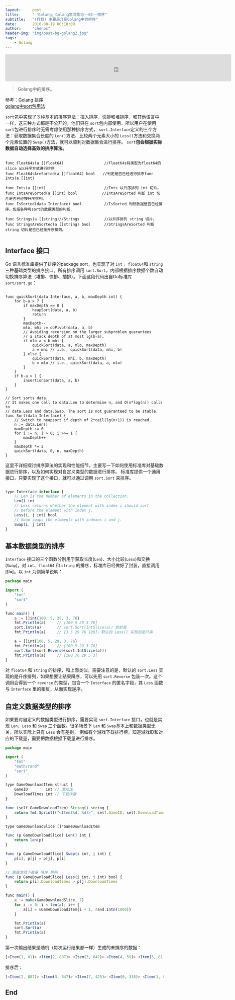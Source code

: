 ```yaml
---
layout:     post
title:      "「Golang」Golang学习笔记——02——排序"
subtitle:   "(转载) 主要是介绍Golang中的排序"
date:       2016-08-19 00:18:00
author:     "chenbs"
header-img: "img/post-bg-golang2.jpg"
tags:
    - Golang
---
```


<iframe frameborder="no" border="0" marginwidth="0" marginheight="0" width="720" height="86" src="http://music.163.com/outchain/player?type=2&id=408307811&auto=1&height=66"></iframe>
<link rel="stylesheet" href="{{ site.baseurl }}/css/monokai-sublime.css">
<script src="{{ site.baseurl }}/js/highlight.pack.js"></script>
<script>hljs.initHighlightingOnLoad();</script>


> Golang中的排序。

参考：[Golang 排序](http://liyangliang.me/posts/2014/06/sort-in-golang/)    
      [golang中sort包用法](http://blog.csdn.net/chenbaoke/article/details/42340301)    



`sort`包中实现了３种基本的排序算法：插入排序．快排和堆排序．和其他语言中一样，这三种方式都是不公开的，他们只在 `sort`包内部使用．所以用户在使用 `sort`包进行排序时无需考虑使用那种排序方式， `sort.Interface`定义的三个方法：获取数据集合长度的 `Len()`方法、比较两个元素大小的 `Less()`方法和交换两个元素位置的 `Swap()`方法，就可以顺利对数据集合进行排序。 `sort`**包会根据实际数据自动选择高效的排序算法。**


<pre><code class="go">
func Float64s(a []float64)                  //Float64s将类型为float64的slice a以升序方式进行排序
func Float64sAreSorted(a []float64) bool　　//判定是否已经进行排序func Ints(a []int)

func Ints(a []int)                          //Ints 以升序排列 int 切片。
func IntsAreSorted(a []int) bool　　　      //IntsAreSorted 判断 int 切片是否已经按升序排列。
func IsSorted(data Interface) bool          //IsSorted 判断数据是否已经排序。包括各种可sort的数据类型的判断．

func Strings(a []string)//Strings           //以升序排列 string 切片。
func StringsAreSorted(a []string) bool      //StringsAreSorted 判断 string 切片是否已经按升序排列。

</pre></code>


## Interface 接口

Go 语言标准库提供了排序的package sort，也实现了对 `int` ，`float64`和 `string`三种基础类型的排序接口。所有排序调用 `sort.Sort`，内部根据排序数据个数自动切换排序算法（堆排、快排、插排）。下面这段代码出自Go标准库 `sort/sort.go`：

<pre><code class="go">
func quickSort(data Interface, a, b, maxDepth int) {
    for b-a > 7 {
        if maxDepth == 0 {
            heapSort(data, a, b)
            return
        }
        maxDepth--
        mlo, mhi := doPivot(data, a, b)
        // Avoiding recursion on the larger subproblem guarantees
        // a stack depth of at most lg(b-a).
        if mlo-a < b-mhi {
            quickSort(data, a, mlo, maxDepth)
            a = mhi // i.e., quickSort(data, mhi, b)
        } else {
            quickSort(data, mhi, b, maxDepth)
            b = mlo // i.e., quickSort(data, a, mlo)
        }
    }
    if b-a > 1 {
        insertionSort(data, a, b)
    }
}

// Sort sorts data.
// It makes one call to data.Len to determine n, and O(n*log(n)) calls to
// data.Less and data.Swap. The sort is not guaranteed to be stable.
func Sort(data Interface) {
    // Switch to heapsort if depth of 2*ceil(lg(n+1)) is reached.
    n := data.Len()
    maxDepth := 0
    for i := n; i > 0; i >>= 1 {
        maxDepth++
    }
    maxDepth *= 2
    quickSort(data, 0, n, maxDepth)
}
</pre></code>

这里不详细探讨排序算法的实现和性能细节，主要写一下如何使用标准库对基础数据进行排序，以及如何实现对自定义类型的数据进行排序。
标准库提供一个通用接口，只要实现了这个接口，就可以通过调用 `sort.Sort` 来排序。

```js

type Interface interface {
    // Len is the number of elements in the collection.
    Len() int
    // Less returns whether the element with index i should sort
    // before the element with index j.
    Less(i, j int) bool
    // Swap swaps the elements with indexes i and j.
    Swap(i, j int)
}

```


## 基本数据类型的排序

`Interface` 接口的三个函数分别用于获取长度(`Len`)、大小比较(`Less`)和交换(`Swap`)。对 `int`、`float64` 和 `string` 的排序，标准库已经做好了封装，直接调用即可。以 `int` 为例简单说明：

```js
package main                                                                                                                                                                                                 

import (
    "fmt"
    "sort"
)

func main() {
    a := []int{100, 5, 29, 3, 76}
    fmt.Println(a)     // [100 5 29 3 76]
    sort.Ints(a)       // sort.Sort(IntSlice(a)) 的封装
    fmt.Println(a)     // [3 5 29 76 100]，默认的 Less() 实现的是升序

    a = []int{100, 5, 29, 3, 76}
    fmt.Println(a)     // [100 5 29 3 76]
    sort.Sort(sort.Reverse(sort.IntSlice(a)))
    fmt.Println(a)     // [100 76 29 5 3]
}

```
对 `float64` 和 `string` 的排序，和上面类似。需要注意的是，默认的 `sort.Less` 实现的是升序排列，如果想要让结果降序，可以先用 `sort.Reverse` 包装一次。这个调用会得到一个 `reverse` 的类型，包含一个 `Interface` 的匿名字段，其 `Less` 函数与 `Interface` 里的相反，从而实现逆序。



## 自定义数据类型的排序


如果要对自定义的数据类型进行排序，需要实现 `sort.Interface` 接口，也就是实现 `Len`、`Less` 和 `Swap` 三个函数。很多场景下 `Len` 和 `Swap`基本上和数据类型无关，所以实际上只有 `Less` 会有差别。
例如有个游戏下载排行榜，知道游戏ID和对应的下载量，需要把数据根据下载量进行排序。

```js
package main

import (
    "fmt"
    "math/rand"
    "sort"
)

type GameDownloadItem struct {
    GameID        int // 游戏ID
    DownloadTimes int // 下载次数
}

func (self GameDownloadItem) String() string {
    return fmt.Sprintf("<Item(%d, %d)>", self.GameID, self.DownloadTimes)
}

type GameDownloadSlice []*GameDownloadItem

func (p GameDownloadSlice) Len() int {
    return len(p)
}

func (p GameDownloadSlice) Swap(i int, j int) {
    p[i], p[j] = p[j], p[i]
}

// 根据游戏下载量 降序 排列
func (p GameDownloadSlice) Less(i int, j int) bool {
    return p[i].DownloadTimes > p[j].DownloadTimes
}

func main() {
    a := make(GameDownloadSlice, 7)
    for i := 0; i < len(a); i++ {
        a[i] = &GameDownloadItem{i + 1, rand.Intn(1000)}
    }

    fmt.Println(a)
    sort.Sort(a)
    fmt.Println(a)
}

```

第一次输出结果是随机（每次运行结果都一样）生成的未排序的数据：

```js
[<Item(1, 81)> <Item(2, 887)> <Item(3, 847)> <Item(4, 59)> <Item(5, 81)> <Item(6, 318)> <Item(7, 425)>]

```

排序后：

```js
[<Item(2, 887)> <Item(3, 847)> <Item(7, 425)> <Item(6, 318)> <Item(1, 81)> <Item(5, 81)> <Item(4, 59)>]
```


## End